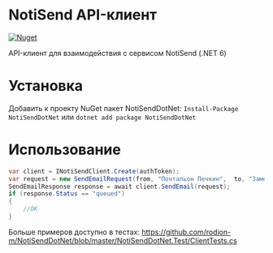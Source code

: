 ﻿# NotiSend API-клиент
[![Nuget](https://img.shields.io/nuget/v/NotiSendDotNet?style=for-the-badge)](https://www.nuget.org/packages/NotiSendDotNet/)

API-клиент для взаимодействия с сервисом NotiSend (.NET 6)

# Установка
Добавить к проекту NuGet пакет NotiSendDotNet: `Install-Package NotiSendDotNet` или `dotnet add package NotiSendDotNet`

# Использование
```csharp
var client = INotiSendClient.Create(authToken);
var request = new SendEmailRequest(from, "Почтальон Печкин",  to, "Заметка", "Все в порядке");
SendEmailResponse response = await client.SendEmail(request);
if (response.Status == "queued")
{
    //OK
}
```
Больше примеров доступно в тестах: https://github.com/rodion-m/NotiSendDotNet/blob/master/NotiSendDotNet.Test/ClientTests.cs